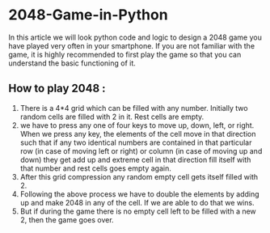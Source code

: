 # 2048-Game-in-Python
In this article we will look python code and logic to design a 2048 game you have played very often in your smartphone. If you are not familiar with the game, it is highly recommended to first play the game so that you can understand the basic functioning of it.
## How to play 2048 :

1. There is a 4*4 grid which can be filled with any number. Initially two random cells are filled with 2 in it. Rest cells are empty.
2. we have to press any one of four keys to move up, down, left, or right. When we press any key, the elements of the cell move in that direction such that if any two identical numbers are contained in that particular row (in case of moving left or right) or column (in case of moving up and down) they get add up and extreme cell in that direction fill itself with that number and rest cells goes empty again.
3. After this grid compression any random empty cell gets itself filled with 2.
4. Following the above process we have to double the elements by adding up and make 2048 in any of the cell. If we are able to do that we wins.
5. But if during the game there is no empty cell left to be filled with a new 2, then the game goes over.


